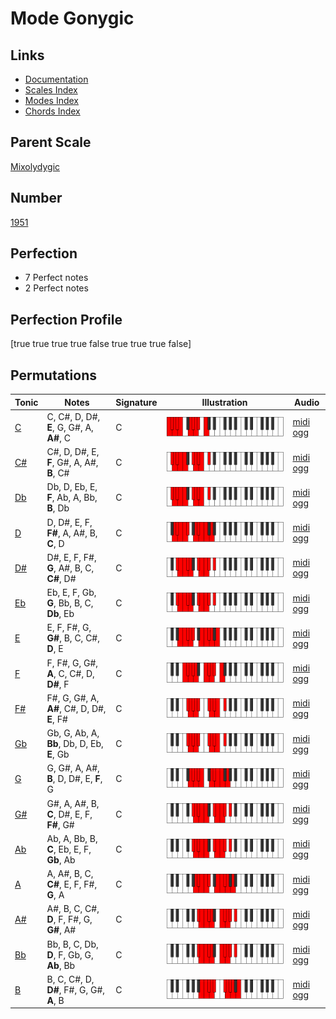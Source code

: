 # Mode Gonygic

## Links

- [Documentation](index.md)
- [Scales Index](Scales.md)
- [Modes Index](Modes.md)
- [Chords Index](Chords.md)

## Parent Scale

[Mixolydygic](ScaleMixolydygic.md)

## Number

[1951](https://ianring.com/musictheory/scales/1951)

## Perfection

- 7 Perfect notes
- 2 Perfect notes

## Perfection Profile

[true true true true false true true true false]

## Permutations

| Tonic | Notes | Signature | Illustration | Audio |
|-------|-------|-----------|--------------|-------|
| [C](ModeCNaturalGonygic.md) | C, C#, D, D#, **E**, G, G#, A, **A#**, C | C | ![CNaturalGonygic](ModeCNaturalGonygic.png) | [midi](ModeCNaturalGonygic.mid) [ogg](ModeCNaturalGonygic.ogg) |
| [C#](ModeCSharpGonygic.md) | C#, D, D#, E, **F**, G#, A, A#, **B**, C# | C | ![CSharpGonygic](ModeCSharpGonygic.png) | [midi](ModeCSharpGonygic.mid) [ogg](ModeCSharpGonygic.ogg) |
| [Db](ModeDFlatGonygic.md) | Db, D, Eb, E, **F**, Ab, A, Bb, **B**, Db | C | ![DFlatGonygic](ModeDFlatGonygic.png) | [midi](ModeDFlatGonygic.mid) [ogg](ModeDFlatGonygic.ogg) |
| [D](ModeDNaturalGonygic.md) | D, D#, E, F, **F#**, A, A#, B, **C**, D | C | ![DNaturalGonygic](ModeDNaturalGonygic.png) | [midi](ModeDNaturalGonygic.mid) [ogg](ModeDNaturalGonygic.ogg) |
| [D#](ModeDSharpGonygic.md) | D#, E, F, F#, **G**, A#, B, C, **C#**, D# | C | ![DSharpGonygic](ModeDSharpGonygic.png) | [midi](ModeDSharpGonygic.mid) [ogg](ModeDSharpGonygic.ogg) |
| [Eb](ModeEFlatGonygic.md) | Eb, E, F, Gb, **G**, Bb, B, C, **Db**, Eb | C | ![EFlatGonygic](ModeEFlatGonygic.png) | [midi](ModeEFlatGonygic.mid) [ogg](ModeEFlatGonygic.ogg) |
| [E](ModeENaturalGonygic.md) | E, F, F#, G, **G#**, B, C, C#, **D**, E | C | ![ENaturalGonygic](ModeENaturalGonygic.png) | [midi](ModeENaturalGonygic.mid) [ogg](ModeENaturalGonygic.ogg) |
| [F](ModeFNaturalGonygic.md) | F, F#, G, G#, **A**, C, C#, D, **D#**, F | C | ![FNaturalGonygic](ModeFNaturalGonygic.png) | [midi](ModeFNaturalGonygic.mid) [ogg](ModeFNaturalGonygic.ogg) |
| [F#](ModeFSharpGonygic.md) | F#, G, G#, A, **A#**, C#, D, D#, **E**, F# | C | ![FSharpGonygic](ModeFSharpGonygic.png) | [midi](ModeFSharpGonygic.mid) [ogg](ModeFSharpGonygic.ogg) |
| [Gb](ModeGFlatGonygic.md) | Gb, G, Ab, A, **Bb**, Db, D, Eb, **E**, Gb | C | ![GFlatGonygic](ModeGFlatGonygic.png) | [midi](ModeGFlatGonygic.mid) [ogg](ModeGFlatGonygic.ogg) |
| [G](ModeGNaturalGonygic.md) | G, G#, A, A#, **B**, D, D#, E, **F**, G | C | ![GNaturalGonygic](ModeGNaturalGonygic.png) | [midi](ModeGNaturalGonygic.mid) [ogg](ModeGNaturalGonygic.ogg) |
| [G#](ModeGSharpGonygic.md) | G#, A, A#, B, **C**, D#, E, F, **F#**, G# | C | ![GSharpGonygic](ModeGSharpGonygic.png) | [midi](ModeGSharpGonygic.mid) [ogg](ModeGSharpGonygic.ogg) |
| [Ab](ModeAFlatGonygic.md) | Ab, A, Bb, B, **C**, Eb, E, F, **Gb**, Ab | C | ![AFlatGonygic](ModeAFlatGonygic.png) | [midi](ModeAFlatGonygic.mid) [ogg](ModeAFlatGonygic.ogg) |
| [A](ModeANaturalGonygic.md) | A, A#, B, C, **C#**, E, F, F#, **G**, A | C | ![ANaturalGonygic](ModeANaturalGonygic.png) | [midi](ModeANaturalGonygic.mid) [ogg](ModeANaturalGonygic.ogg) |
| [A#](ModeASharpGonygic.md) | A#, B, C, C#, **D**, F, F#, G, **G#**, A# | C | ![ASharpGonygic](ModeASharpGonygic.png) | [midi](ModeASharpGonygic.mid) [ogg](ModeASharpGonygic.ogg) |
| [Bb](ModeBFlatGonygic.md) | Bb, B, C, Db, **D**, F, Gb, G, **Ab**, Bb | C | ![BFlatGonygic](ModeBFlatGonygic.png) | [midi](ModeBFlatGonygic.mid) [ogg](ModeBFlatGonygic.ogg) |
| [B](ModeBNaturalGonygic.md) | B, C, C#, D, **D#**, F#, G, G#, **A**, B | C | ![BNaturalGonygic](ModeBNaturalGonygic.png) | [midi](ModeBNaturalGonygic.mid) [ogg](ModeBNaturalGonygic.ogg) |
